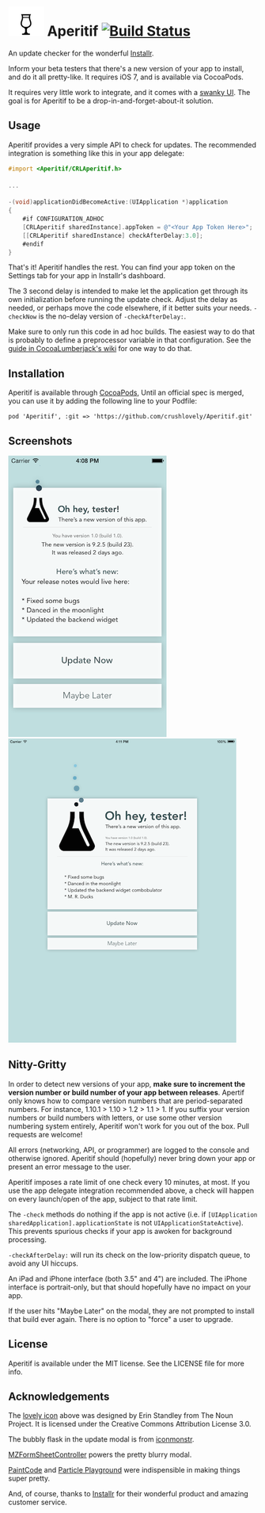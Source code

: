 # ![icon](tulip-glass.png) Aperitif [![Build Status](https://travis-ci.org/crushlovely/Aperitif.svg?branch=master)](https://travis-ci.org/crushlovely/Aperitif)

<!--
[![Version](http://cocoapod-badges.herokuapp.com/v/Aperitif/badge.png)](http://cocoadocs.org/docsets/Aperitif)
[![Platform](http://cocoapod-badges.herokuapp.com/p/Aperitif/badge.png)](http://cocoadocs.org/docsets/Aperitif)
-->

An update checker for the wonderful [Installr](https://installr-app.com).

Inform your beta testers that there's a new version of your app to install, and do it all pretty-like. It requires iOS 7, and is available via CocoaPods.

It requires very little work to integrate, and it comes with a [swanky UI](#screenshots). The goal is for Aperitif to be a drop-in-and-forget-about-it solution.

## Usage
Aperitif provides a very simple API to check for updates. The recommended integration is something like this in your app delegate:

```objective-c
#import <Aperitif/CRLAperitif.h>

...

-(void)applicationDidBecomeActive:(UIApplication *)application
{
    #if CONFIGURATION_ADHOC
    [CRLAperitif sharedInstance].appToken = @"<Your App Token Here>";
    [[CRLAperitif sharedInstance] checkAfterDelay:3.0];
    #endif
}
```

That's it! Aperitif handles the rest. You can find your app token on the Settings tab for your app in Installr's dashboard.

The 3 second delay is intended to make let the application get through its own initialization before running the update check. Adjust the delay as needed, or perhaps move the code elsewhere, if it better suits your needs. `-checkNow` is the no-delay version of `-checkAfterDelay:`.

Make sure to only run this code in ad hoc builds. The easiest way to do that is probably to define a preprocessor variable in that configuration. See the [guide in CocoaLumberjack's wiki](https://github.com/CocoaLumberjack/CocoaLumberjack/wiki/XcodeTricks#details) for one way to do that.

## Installation
Aperitif is available through [CocoaPods](http://cocoapods.org), Until an official spec is merged, you can use it by adding the following line to your Podfile:

    pod 'Aperitif', :git => 'https://github.com/crushlovely/Aperitif.git'

## Screenshots
![iPhone screenshot](screenshot-iphone.png) ![iPad screenshot](screenshot-ipad.png)

## Nitty-Gritty
In order to detect new versions of your app, **make sure to increment the version number or build number of your app between releases**. Apertif only knows how to compare version numbers that are period-separated numbers. For instance, 1.10.1 > 1.10 > 1.2 > 1.1 > 1. If you suffix your version numbers or build numbers with letters, or use some other version numbering system entirely, Aperitif won't work for you out of the box. Pull requests are welcome!

All errors (networking, API, or programmer) are logged to the console and otherwise ignored. Aperitif should (hopefully) never bring down your app or present an error message to the user.

Aperitif imposes a rate limit of one check every 10 minutes, at most. If you use the app delegate integration recommended above, a check will happen on every launch/open of the app, subject to that rate limit.

The `-check` methods do nothing if the app is not active (i.e. if `[UIApplication sharedApplication].applicationState` is not `UIApplicationStateActive`). This prevents spurious checks if your app is awoken for background processing.

`-checkAfterDelay:` will run its check on the low-priority dispatch queue, to avoid any UI hiccups.

An iPad and iPhone interface (both 3.5" and 4") are included. The iPhone interface is portrait-only, but that should hopefully have no impact on your app.

If the user hits "Maybe Later" on the modal, they are not prompted to install that build ever again. There is no option to "force" a user to upgrade.

## License
Aperitif is available under the MIT license. See the LICENSE file for more info.

## Acknowledgements
The [lovely icon](http://thenounproject.com/term/tulip-glass/30573/) above was designed by Erin Standley from The Noun Project. It is licensed under the Creative Commons Attribution License 3.0.

The bubbly flask in the update modal is from [iconmonstr](http://iconmonstr.com/flask-7-icon/).

[MZFormSheetController](https://github.com/m1entus/MZFormSheetController) powers the pretty blurry modal.

[PaintCode](http://www.paintcodeapp.com/) and [Particle Playground](http://www.vigorouscoding.com/mac-apps/particle-playground/) were indispensible in making things super pretty.

And, of course, thanks to [Installr](https://installrapp.com) for their wonderful product and amazing customer service.
